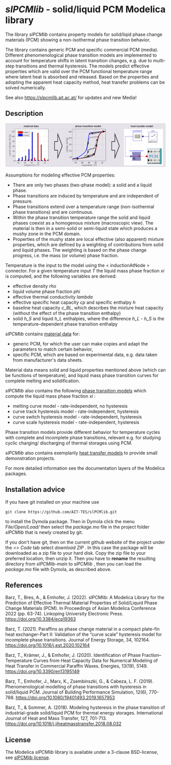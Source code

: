 # _slPCMlib_ - solid/liquid PCM Modelica library 

The library _slPCMlib_ contains property models for solid/liqid phase change materials (PCM)
showing a non-isothermal phase transition behavior. 

The library contains generic PCM and specific commercial PCM (media).  
Different phenomenological phase transition models are implemented 
to account for temperature shifts in latent transition changes, 
e.g. due to multi-step transitions and thermal hysteresis. 
The models predict effective properties which are valid over the
PCM functional temperature range where latent heat is absorbed and released. 
Based on the properties and adopting the apparent heat capacity method, heat transfer problems can be solved 
numerically.  

See also https://slpcmlib.ait.ac.at/
for updates and new Media! 

## Description

![Alt text](./Resources/Images/slPCMlib.png?raw=true "Title")

Assumptions for modeling effective PCM properties:
* There are only two phases (two-phase model): a solid and a liquid phase.
* Phase transitions are induced by temperature and are independent of pressure.
* Phase transitions extend over a temperature range (non-isothermal phase transitions) and are continuous.
* Within the phase transition temperature range the solid and liquid phases coexist as a homogenous mixture (macroscopic view). 
  The material is then in a semi-solid or semi-liquid state which produces a mushy zone in the PCM domain.
* Properties of the mushy state are local effective (also apparent) mixture properties, which are defined by a weighting of contributions from
solid and liquid phases. The weighting is based on the phase change progress, i.e. the mass (or volume) phase fraction.  

Temperature is the input to the model using the < inductionAtNode > connector. For a given temperature input *T* the liquid mass phase fraction *xi* is computed, and the following variables are derived: 

* effective density *rho* 
* liquid volume phase fraction *phi*
* effective thermal conductivity *lambda* 
* effective specific heat capacity *cp* and specific enthalpy *h* 
* baseline heat capacity *c_BL*, which describes the mixture heat capacity (without the effect of the phase transition enthalpy) 
* solid *h_S* and liquid *h_L* enthalpies, where the difference *h_L - h_S* is the temperature-dependent phase transition enthalpy

_slPCMlib_ contains <ins>material data</ins> for: 
* generic PCM, for which the user can make copies and adapt the parameters to match certain behavior, 
* specific PCM, which are based on experimental data, e.g. data taken from manufacturer's data sheets. 

Material data means solid and liquid properties mentioned above (which can be functions of temperature), 
and liquid mass phase transition curves for complete melting and solidification. 

_slPCMlib_ also contains the following <ins>phase transition models</ins> which compute the liquid mass phase fraction *xi* : 
* melting curve model - rate-independent, no hysteresis 
* curve track hysteresis model - rate-independent, hysteresis 
* curve switch hysteresis model - rate-independent, hysteresis 
* curve scale hysteresis model - rate-independent, hysteresis 

Phase transition models provide different behavior for temperature cycles with complete and incomplete phase transitions, relevant e.g. for studying cyclic charging/ discharging of thermal storages using PCM. 

_slPCMlib_ also contains exemplarily <ins>heat transfer models</ins> to provide small demonstration projects.  

For more detailed information see the documentation layers of the Modelica packages. 


## Installation advice

If you have git installed on your machine use 
```
git clone https://github.com/AIT-TES/slPCMlib.git
```
to install the Dymola package. Then in Dymola click the menu *File/Open/Load/* then select the *package.mo* file in the project folder *slPCMlib* that is newly created by git.

If you don't have git, then on the current github website of the project under the *<> Code* tab select *download ZIP* . In this case the package will be downloaded as a zip file to your hard disk. Copy the zip file to your preferred location, then unzip it. Then you have to **rename** the resulting directory from *slPCMlib-main* to *slPCMlib* , then you can load the *package.mo* file with Dymola, as described above.


## References

Barz, T., Bres, A., & Emhofer, J. (2022). slPCMlib: A Modelica Library for the Prediction of Effective Thermal Material Properties of Solid/Liquid Phase Change Materials (PCM). In Proceedings of Asian Modelica Conference 2022 (pp. 63-74). Linkoping University Electronic Press. https://doi.org/10.3384/ecp19363

Barz, T. (2021). Paraffins as phase change material in a compact plate-fin heat exchanger-Part II: Validation of the “curve scale” hysteresis model for incomplete phase transitions. Journal of Energy Storage, 34, 102164. https://doi.org/10.1016/j.est.2020.102164

Barz, T., Krämer, J., & Emhofer, J. (2020). Identification of Phase Fraction–Temperature Curves from Heat Capacity Data for Numerical Modeling of Heat Transfer in Commercial Paraffin Waxes. Energies, 13(19), 5149. https://doi.org/10.3390/en13195149

Barz, T., Emhofer, J., Marx, K., Zsembinszki, G., & Cabeza, L. F. (2019). Phenomenological modelling of phase transitions with hysteresis in solid/liquid PCM. Journal of Building Performance Simulation, 12(6), 770-788. https://doi.org/10.1080/19401493.2019.1657953

Barz, T., & Sommer, A. (2018). Modeling hysteresis in the phase transition of industrial-grade solid/liquid PCM for thermal energy storages. International Journal of Heat and Mass Transfer, 127, 701-713. https://doi.org/10.1016/j.ijheatmasstransfer.2018.08.032

## License

The Modelica _slPCMlib_ library is available under a 3-clause BSD-license, see
[slPCMlib license](https://gitlab-intern.ait.ac.at/tes/pcm/slpcmlib/-/blob/master/LICENSE).
